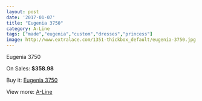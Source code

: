 ```yaml
---
layout: post
date: '2017-01-07'
title: "Eugenia 3750"
category: A-Line
tags: ["made","eugenia","custom","dresses","princess"]
image: http://www.extralace.com/1351-thickbox_default/eugenia-3750.jpg
---
```

Eugenia 3750

On Sales: **$358.98**
<a href="https://www.extralace.com/a-line/641-eugenia-3750.html"><amp-img layout="responsive" width="600" height="600" src="//www.extralace.com/1351-thickbox_default/eugenia-3750.jpg" alt="Eugenia 3750 0" /></a>
<a href="https://www.extralace.com/a-line/641-eugenia-3750.html"><amp-img layout="responsive" width="600" height="600" src="//www.extralace.com/1352-thickbox_default/eugenia-3750.jpg" alt="Eugenia 3750 1" /></a>

Buy it: [Eugenia 3750](https://www.extralace.com/a-line/641-eugenia-3750.html "Eugenia 3750")

View more: [A-Line](https://www.extralace.com/2-a-line "A-Line")